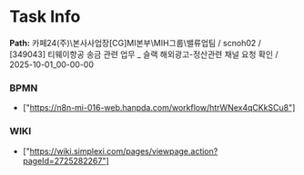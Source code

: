 # Task Info

**Path:** 카페24(주)\본사사업장\[CG]MI본부\MIH그룹\밸류업팀 / scnoh02 / [349043] 티웨이항공 송금 관련 업무 _ 슬랙 해외광고-정산관련 채널 요청 확인 / 2025-10-01_00-00-00

### BPMN
- ["https://n8n-mi-016-web.hanpda.com/workflow/htrWNex4qCKkSCu8"]

### WIKI
- ["https://wiki.simplexi.com/pages/viewpage.action?pageId=2725282267"]

